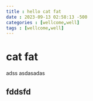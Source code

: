 ```yaml
---
title : hello cat fat
date : 2023-09-13 02:58:13 -500
categories : [wellcome,well]
tags : [wellcome,well]
---
```

# cat fat
adss
asdasadas 
## fddsfd